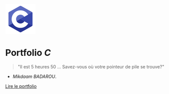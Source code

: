 ![logo](_media/c.svg)

# Portfolio <em>C</em>

> "Il est 5 heures 50 ... Savez-vous où votre pointeur de pile se trouve?"

- <em>Mikdaam BADAROU</em>.

[Lire le portfolio](#portfolio_c)

<!-- background color -->
